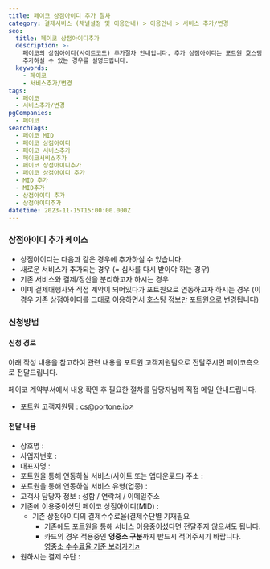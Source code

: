 ```yaml
---
title: 페이코 상점아이디 추가 절차
category: 결제서비스 (채널설정 및 이용안내) > 이용안내 > 서비스 추가/변경
seo:
  title: 페이코 상점아이디추가
  description: >-
    페이코의 상점아이디(사이트코드) 추가절차 안내입니다. 추가 상점아이디는 포트원 호스팅사를 기준으로 수수료가 적용되며, 상점아이디를
    추가하실 수 있는 경우를 설명드립니다.
  keywords:
    - 페이코
    - 서비스추가/변경
tags:
  - 페이코
  - 서비스추가/변경
pgCompanies:
  - 페이코
searchTags:
  - 페이코 MID
  - 페이코 상점아이디
  - 페이코 서비스추가
  - 페이코서비스추가
  - 페이코 상점아이디추가
  - 페이코 상점아이디 추가
  - MID 추가
  - MID추가
  - 상점아이디 추가
  - 상점아이디추가
datetime: 2023-11-15T15:00:00.000Z
---
```


<Callout content="페이코 상점아이디 추가 절차를 안내해드립니다. 추가되는 상점아이디는 포트원 호스팅사를 기준으로 수수료가 적용되는 점 참고해주세요." />

<Callout title="포트원 기준 결제대행사 수수료 보러가기↗" />

### **상점아이디 추가 케이스**

<Callout content="포트원 정책에 의하여 기존에 포트원을 통하지 않고 계약된 상점아이디는 포트원 서비스 사용이 불가합니다. 새로운 포트원용 상점아이디를 추가 발급 받으신 후 이용해주시기 바랍니다." title="참고사항" icon="💡" />

- 상점아이디는 다음과 같은 경우에 추가하실 수 있습니다.
- 새로운 서비스가 추가되는 경우 (= 심사를 다시 받아야 하는 경우)
- 기존 서비스와 결제/정산을 분리하고자 하시는 경우
- 이미 결제대행사와 직접 계약이 되어있다가 포트원으로 연동하고자 하시는 경우
  (이 경우 기존 상점아이디를 그대로 이용하면서 호스팅 정보만 포트원으로 변경됩니다)

### **신청방법**

#### **신청 경로**

아래 작성 내용을 참고하여 관련 내용을 포트원 고객지원팀으로 전달주시면 페이코측으로 전달드립니다.

페이코 계약부서에서 내용 확인 후 필요한 절차를 담당자님께 직접 메일 안내드립니다.

- 포트원 고객지원팀 : [cs@portone.io↗](mailto:cs@portone.io)

#### **전달 내용**

- 상호명 :
- 사업자번호 :
- 대표자명 :
- 포트원을 통해 연동하실 서비스(사이트 또는 앱다운로드) 주소 :
- 포트원을 통해 연동하실 서비스 유형(업종) :
- 고객사 담당자 정보 : 성함 / 연락처 / 이메일주소
- 기존에 이용중이셨던 페이코 상점아이디(MID) :
  - 기존 상점아이디의 결제수수료율(결제수단별 기재필요
    - 기존에도 포트원을 통해 서비스 이용중이셨다면 전달주지 않으셔도 됩니다.
    - 카드의 경우 적용중인 **영중소 구분**까지 반드시 적어주시기 바랍니다.\
      [영중소 수수료율 기준 보러가기↗](https://help.portone.io/content/small-business-commission-fee)
- 원하시는 결제 수단 :
